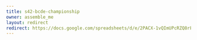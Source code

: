 ```yaml
---
title: s42-bcde-championship
owner: assemble_me
layout: redirect
redirect: https://docs.google.com/spreadsheets/d/e/2PACX-1vQImUPcRZQ8rFfh5lNnuFO7XYWA0NfaE33RPtI6pT6KKNrIWixzDTJJ-xQMAwzKbtjhK_zwVbItwUpk/pubhtml?gid=0#
---
```

